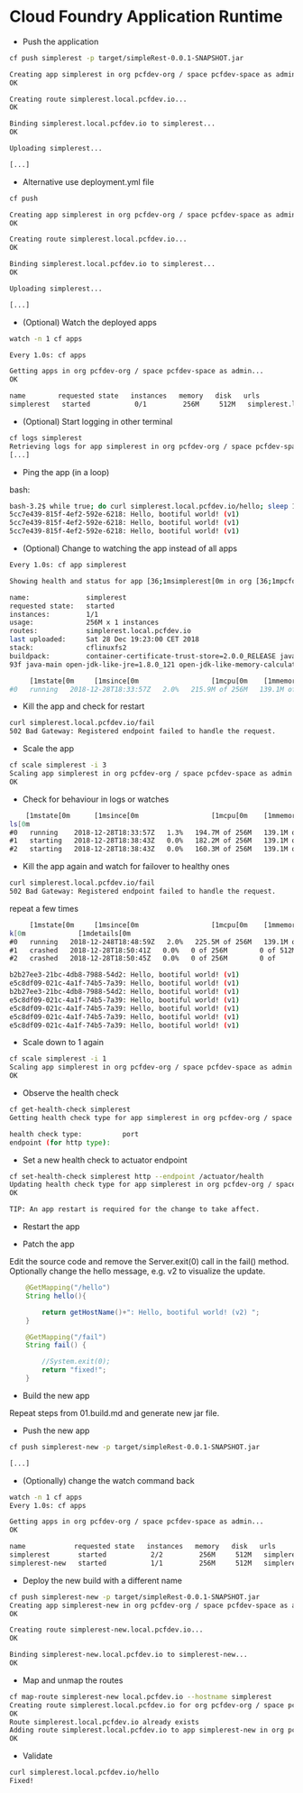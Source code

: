 # Cloud Foundry Application Runtime

* Push the application

```bash
cf push simplerest -p target/simpleRest-0.0.1-SNAPSHOT.jar

Creating app simplerest in org pcfdev-org / space pcfdev-space as admin...
OK

Creating route simplerest.local.pcfdev.io...
OK

Binding simplerest.local.pcfdev.io to simplerest...
OK

Uploading simplerest...

[...]
```

* Alternative use deployment.yml file

```bash
cf push  

Creating app simplerest in org pcfdev-org / space pcfdev-space as admin...
OK

Creating route simplerest.local.pcfdev.io...
OK

Binding simplerest.local.pcfdev.io to simplerest...
OK

Uploading simplerest...

[...]
```

* (Optional) Watch the deployed apps

```bash
watch -n 1 cf apps

Every 1.0s: cf apps

Getting apps in org pcfdev-org / space pcfdev-space as admin...
OK

name        requested state   instances   memory   disk   urls
simplerest   started           0/1         256M     512M   simplerest.local.pcfdev.io
```

* (Optional) Start logging in other terminal

```bash
cf logs simplerest
Retrieving logs for app simplerest in org pcfdev-org / space pcfdev-space as admin...
[...]
```

* Ping the app (in a loop)

bash:

```bash
bash-3.2$ while true; do curl simplerest.local.pcfdev.io/hello; sleep 1;echo; done
5cc7e439-815f-4ef2-592e-6218: Hello, bootiful world! (v1)
5cc7e439-815f-4ef2-592e-6218: Hello, bootiful world! (v1)
5cc7e439-815f-4ef2-592e-6218: Hello, bootiful world! (v1)
```

* (Optional) Change to watching the app instead of all apps

```bash
Every 1.0s: cf app simplerest

Showing health and status for app [36;1msimplerest[0m in org [36;1mpcfdev-org[0m / space [36;1mpcfdev-space[0m as [36;1madmin[0m...

name:              simplerest
requested state:   started
instances:         1/1
usage:             256M x 1 instances
routes:            simplerest.local.pcfdev.io
last uploaded:     Sat 28 Dec 19:23:00 CET 2018
stack:             cflinuxfs2
buildpack:         container-certificate-trust-store=2.0.0_RELEASE java-buildpack=v3.13-offline-https://github.com/cloudfoundry/java-buildpack.git#03b4
93f java-main open-jdk-like-jre=1.8.0_121 open-jdk-like-memory-calculator=2.0.2_RELEASE spring-auto-reconfiguration=1.10...

     [1mstate[0m     [1msince[0m                  [1mcpu[0m    [1mmemory[0m           [1mdisk[0m             [1mdetails[0m
#0   running   2018-12-28T18:33:57Z   2.0%   215.9M of 256M   139.1M of 512M
```

* Kill the app and check for restart

```bash
curl simplerest.local.pcfdev.io/fail
502 Bad Gateway: Registered endpoint failed to handle the request.
```

* Scale the app

```bash
cf scale simplerest -i 3
Scaling app simplerest in org pcfdev-org / space pcfdev-space as admin...
OK
```

* Check for behaviour in logs or watches

```bash
    [1mstate[0m      [1msince[0m                  [1mcpu[0m    [1mmemory[0m           [1mdisk[0m             [1mdetai
ls[0m
#0   running    2018-12-28T18:33:57Z   1.3%   194.7M of 256M   139.1M of 512M
#1   starting   2018-12-28T18:38:43Z   0.0%   182.2M of 256M   139.1M of 512M
#2   starting   2018-12-28T18:38:43Z   0.0%   160.3M of 256M   139.1M of 512M
```

* Kill the app again and watch for failover to healthy ones

```bash
curl simplerest.local.pcfdev.io/fail
502 Bad Gateway: Registered endpoint failed to handle the request.
```

repeat a few times

```bash
     [1mstate[0m     [1msince[0m                  [1mcpu[0m    [1mmemory[0m           [1mdis
k[0m             [1mdetails[0m
#0   running   2018-12-248T18:48:59Z   2.0%   225.5M of 256M   139.1M of 512M
#1   crashed   2018-12-28T18:50:41Z   0.0%   0 of 256M        0 of 512M
#2   crashed   2018-12-28T18:50:45Z   0.0%   0 of 256M        0 of
```

```bash
b2b27ee3-21bc-4db8-7988-54d2: Hello, bootiful world! (v1)
e5c8df09-021c-4a1f-74b5-7a39: Hello, bootiful world! (v1)
b2b27ee3-21bc-4db8-7988-54d2: Hello, bootiful world! (v1)
e5c8df09-021c-4a1f-74b5-7a39: Hello, bootiful world! (v1)
e5c8df09-021c-4a1f-74b5-7a39: Hello, bootiful world! (v1)
e5c8df09-021c-4a1f-74b5-7a39: Hello, bootiful world! (v1)
e5c8df09-021c-4a1f-74b5-7a39: Hello, bootiful world! (v1)
```

* Scale down to 1 again

```bash
cf scale simplerest -i 1
Scaling app simplerest in org pcfdev-org / space pcfdev-space as admin...
OK
```

* Observe the health check

```bash
cf get-health-check simplerest
Getting health check type for app simplerest in org pcfdev-org / space pcfdev-space as admin...

health check type:          port
endpoint (for http type):
```

* Set a new health check to actuator endpoint

```bash
cf set-health-check simplerest http --endpoint /actuator/health
Updating health check type for app simplerest in org pcfdev-org / space pcfdev-space as admin...
OK

TIP: An app restart is required for the change to take affect.
```

* Restart the app


* Patch the app

Edit the source code and remove the Server.exit(0) call in the fail() method.
Optionally change the hello message, e.g. v2 to visualize the update.

```java
	@GetMapping("/hello")
	String hello(){

		return getHostName()+": Hello, bootiful world! (v2) ";
	}

	@GetMapping("/fail")
	String fail() {

		//System.exit(0);
		return "fixed!";
	}
```

* Build the new app

Repeat steps from 01.build.md and generate new jar file.

* Push the new app

```bash
cf push simplerest-new -p target/simpleRest-0.0.1-SNAPSHOT.jar

[...]
```

* (Optionally) change the watch command back 

```bash
watch -n 1 cf apps
Every 1.0s: cf apps

Getting apps in org pcfdev-org / space pcfdev-space as admin...
OK

name            requested state   instances   memory   disk   urls
simplerest       started           2/2         256M     512M   simplerest.local.pcfdev.io
simplerest-new   started           1/1         256M     512M   simplerest-new.local.pcfdev.io
```

* Deploy the new build with a different name

```bash
cf push simplerest-new -p target/simpleRest-0.0.1-SNAPSHOT.jar
Creating app simplerest-new in org pcfdev-org / space pcfdev-space as admin...
OK

Creating route simplerest-new.local.pcfdev.io...
OK

Binding simplerest-new.local.pcfdev.io to simplerest-new...
OK
```

* Map and unmap the routes

```bash
cf map-route simplerest-new local.pcfdev.io --hostname simplerest
Creating route simplerest.local.pcfdev.io for org pcfdev-org / space pcfdev-space as admin...
OK
Route simplerest.local.pcfdev.io already exists
Adding route simplerest.local.pcfdev.io to app simplerest-new in org pcfdev-org / space pcfdev-space as admin...
OK
```

* Validate

```bash
curl simplerest.local.pcfdev.io/hello
Fixed!
```

